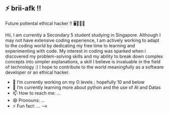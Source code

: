 ## ⚡ brii-afk !!

Future potiental ethical hacker !! 🖥👩🏻‍💻

Hii, I am currently a Secondary 5 student studying in Singapore. Although I may not have extensive coding experience, I am actively working to adapt to the coding world by dedicating my free time to learning and experimenting with code. My interest in coding was sparked when i discovered my problem-solving skills and my ability to break down complex concepts into simpler explanations, a skill I believe is invaluable in the field of technology :) I hope to contribute to the world meaningfully as a software developer or an ethical hacker. 


- 🔭 I’m currently working on my O levels ; hopefully 10 and below 
- 🌱 I’m currently learning more about python and the use of AI and Datas
- 📫 How to reach me: ...
- 😄 Pronouns: ...
- ⚡ Fun fact: ...
-->

